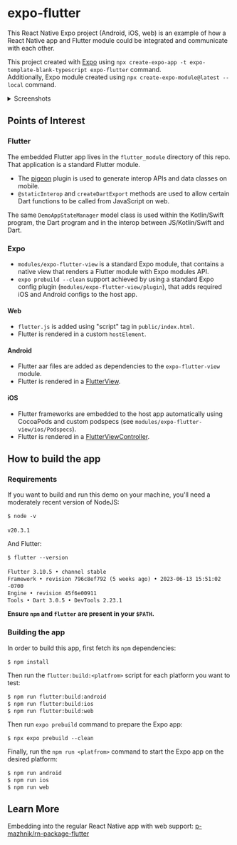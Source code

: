 # expo-flutter

This React Native Expo project (Android, iOS, web) is an example of how 
a React Native app and Flutter module could be integrated and communicate with each other.

This project created with [Expo](https://expo.dev/) using
`npx create-expo-app -t expo-template-blank-typescript expo-flutter` command.  
Additionally, Expo module created using 
`npx create-expo-module@latest --local` command.

<details>
  <summary>Screenshots</summary>
  <table>
    <thead>
      <tr>
        <th>Android</th>
        <th>iOS</th>
        <th>Web</th>
      </tr>
    </thead>
    <tbody>
      <tr>
        <td>
          <img src="./docs/android.jpg" alt="android" />
        </td>
        <td>
          <img src="./docs/ios.png" alt="ios"/>
        </td>
        <td>
          <img src="./docs/web.png" alt="web" />
        </td>
      </tr>
    </tbody>
  </table>
</details>


## Points of Interest

### Flutter
The embedded Flutter app lives in the `flutter_module` directory of this repo.
That application is a standard Flutter module.

- The [pigeon](https://pub.dev/packages/pigeon) plugin is used to generate interop APIs and data classes on mobile.
- `@staticInterop` and `createDartExport` methods are used to allow certain Dart functions to be called 
  from JavaScript on web.

The same `DemoAppStateManager` model class is used within the Kotlin/Swift program,
the Dart program and in the interop between JS/Kotlin/Swift and Dart.

### Expo

- `modules/expo-flutter-view` is a standard Expo module, that contains a native view
  that renders a Flutter module with Expo modules API.
- `expo prebuild --clean` support achieved by using a standard Expo config plugin
  (`modules/expo-flutter-view/plugin`), that adds required iOS and Android configs to the host app.
#### Web
- `flutter.js` is added using "script" tag in `public/index.html`.
- Flutter is rendered in a custom `hostElement`.
#### Android
- Flutter aar files are added as dependencies to the `expo-flutter-view` module.
- Flutter is rendered in a [FlutterView](https://docs.flutter.dev/add-to-app/android/add-flutter-view).
#### iOS
- Flutter frameworks are embedded to the host app automatically using CocoaPods and 
  custom podspecs (see `modules/expo-flutter-view/ios/Podspecs`).
- Flutter is rendered in a [FlutterViewController](https://docs.flutter.dev/add-to-app/ios/add-flutter-screen).

## How to build the app

### Requirements

If you want to build and run this demo on your machine, you'll need
a moderately recent version of NodeJS:

```console
$ node -v

v20.3.1
```

And Flutter:

```
$ flutter --version

Flutter 3.10.5 • channel stable
Framework • revision 796c8ef792 (5 weeks ago) • 2023-06-13 15:51:02 -0700
Engine • revision 45f6e00911
Tools • Dart 3.0.5 • DevTools 2.23.1
```
**Ensure `npm` and `flutter` are present in your `$PATH`.**

### Building the app

In order to build this app, first fetch its `npm` dependencies:

```console
$ npm install
```

Then run the `flutter:build:<platfrom>` script for each platform you want to test:

```console
$ npm run flutter:build:android
$ npm run flutter:build:ios
$ npm run flutter:build:web
```

Then run `expo prebuild` command to prepare the Expo app:

```console
$ npx expo prebuild --clean
```

Finally, run the `npm run <platfrom>` command to start the Expo app on the desired platform:

```console
$ npm run android
$ npm run ios
$ npm run web
```

## Learn More

Embedding into the regular React Native app with web support: 
[p-mazhnik/rn-package-flutter](https://github.com/p-mazhnik/rn-package-flutter)
